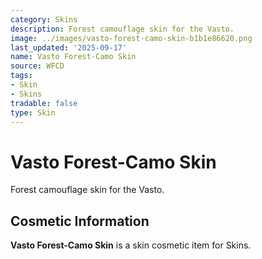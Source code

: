 ```yaml
---
category: Skins
description: Forest camouflage skin for the Vasto.
image: ../images/vasto-forest-camo-skin-b1b1e86620.png
last_updated: '2025-09-17'
name: Vasto Forest-Camo Skin
source: WFCD
tags:
- Skin
- Skins
tradable: false
type: Skin
---
```


# Vasto Forest-Camo Skin

Forest camouflage skin for the Vasto.

## Cosmetic Information

**Vasto Forest-Camo Skin** is a skin cosmetic item for Skins.


